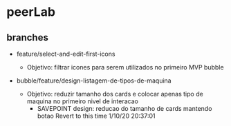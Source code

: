 # peerLab 

## branches

* feature/select-and-edit-first-icons
  * Objetivo: filtrar icones para serem utilizados no primeiro MVP bubble

* bubble/feature/design-listagem-de-tipos-de-maquina
  * Objetivo: reduzir tamanho dos cards e colocar apenas tipo de maquina no primeiro nivel de interacao
    * SAVEPOINT design: reducao do tamanho de cards mantendo botao Revert to this time 1/10/20 20:37:01
